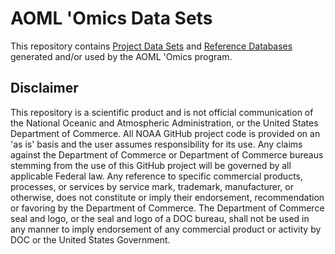 # AOML 'Omics Data Sets

This repository contains [Project Data Sets](https://github.com/aomlomics/datasets/tree/main/project-data) and [Reference Databases](https://github.com/aomlomics/datasets/tree/main/reference-dbs) generated and/or used by the AOML 'Omics program.


## Disclaimer  
This repository is a scientific product and is not official communication of the National Oceanic and Atmospheric Administration, or the United States Department of Commerce. All NOAA GitHub project code is provided on an 'as is' basis and the user assumes responsibility for its use. Any claims against the Department of Commerce or Department of Commerce bureaus stemming from the use of this GitHub project will be governed by all applicable Federal law. Any reference to specific commercial products, processes, or services by service mark, trademark, manufacturer, or otherwise, does not constitute or imply their endorsement, recommendation or favoring by the Department of Commerce. The Department of Commerce seal and logo, or the seal and logo of a DOC bureau, shall not be used in any manner to imply endorsement of any commercial product or activity by DOC or the United States Government.
